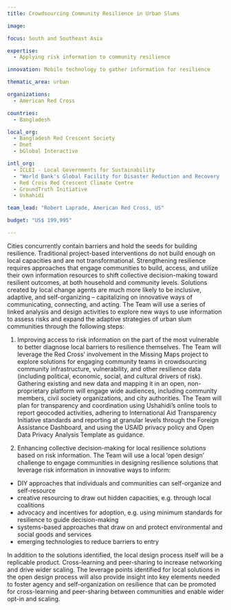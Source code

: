 ```yaml
---
title: Crowdsourcing Community Resilience in Urban Slums

image: 

focus: South and Southeast Asia

expertise:
  - Applying risk information to community resilience

innovation: Mobile technology to gather information for resilience

thematic_area: urban

organizations:
  - American Red Cross

countries: 
  - Bangladesh

local_org: 
  - Bangladesh Red Crescent Society
  - Dnet
  - bGlobal Interactive

intl_org:
  - ICLEI - Local Governments for Sustainability
  - "World Bank's Global Facility for Disaster Reduction and Recovery (GFDRR)""
  - Red Cross Red Crescent Climate Centre
  - GroundTruth Initiative
  - Ushahidi

team_lead: "Robert Laprade, American Red Cross, US"

budget: "US$ 199,995"

---
```


Cities concurrently contain barriers and hold the seeds for building resilience. Traditional project-based interventions do not build enough on local capacities and are not transformational. Strengthening resilience requires approaches that engage communities to build, access, and utilize their own information resources to shift collective decision-making toward resilient outcomes, at both household and community levels. Solutions created by local change agents are much more likely to be inclusive, adaptive, and self-organizing – capitalizing on innovative ways of communicating, connecting, and acting. The Team will use a series of linked analysis and design activities to explore new ways to use information to assess risks and expand the adaptive strategies of urban slum communities through the following steps:

1. Improving access to risk information on the part of the most vulnerable to better diagnose local barriers to resilience themselves. The Team will leverage the Red Cross’ involvement in the Missing Maps project to explore solutions for engaging community teams in crowdsourcing community infrastructure, vulnerability, and other resilience data (including political, economic, social, and cultural drivers of risk). Gathering existing and new data and mapping it in an open, non-proprietary platform will engage wide audiences, including community members, civil society organizations, and city authorities. The Team will plan for transparency and coordination using Ushahidi’s online tools to report geocoded activities, adhering to International Aid Transparency Initiative standards and reporting at granular levels through the Foreign Assistance Dashboard, and using the USAID privacy policy and Open Data Privacy Analysis Template as guidance.

2. Enhancing collective decision-making for local resilience solutions based on risk information. The Team will use a local ‘open design’ challenge to engage communities in designing resilience solutions that leverage risk information in innovative ways to inform:

* DIY approaches that individuals and communities can self-organize and self-resource
* creative resourcing to draw out hidden capacities, e.g. through local coalitions
* advocacy and incentives for adoption, e.g. using minimum standards for resilience to guide decision-making
* systems-based approaches that draw on and protect environmental and social goods and services
* emerging technologies to reduce barriers to entry

In addition to the solutions identified, the local design process itself will be a replicable product. Cross-learning and peer-sharing to increase networking and drive wider scaling. The leverage points identified for local solutions in the open design process will also provide insight into key elements needed to foster agency and self-organization on resilience that can be promoted for cross-learning and peer-sharing between communities and enable wider opt-in and scaling.